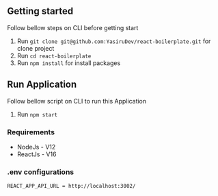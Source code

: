 ## Getting started

Follow bellow steps on CLI before getting start

1. Run `git clone git@github.com:YasiruDev/react-boilerplate.git` for clone project
2. Run `cd react-boilerplate`
3. Run `npm install` for install packages

## Run Application

Follow bellow script on CLI to run this Application

1. Run `npm start`

### Requirements

- NodeJs - V12
- ReactJs - V16

### .env configurations

`REACT_APP_API_URL = http://localhost:3002/`
